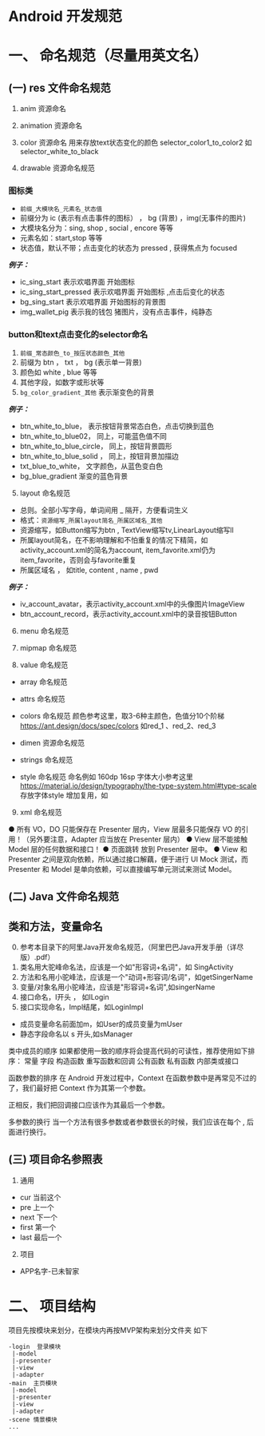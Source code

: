 # Android 开发规范
# 一、 命名规范（尽量用英文名）
## (一) res 文件命名规范
1. anim 资源命名

2. animation 资源命名

3. color 资源命名
用来存放text状态变化的颜色
selector_color1_to_color2
如selector_white_to_black

4. drawable 资源命名规范
### 图标类
-  `前缀_大模块名_元素名_状态值`
- 前缀分为 ic (表示有点击事件的图标） ， bg (背景) ，img(无事件的图片)
- 大模块名分为：sing, shop , social , encore 等等
- 元素名如：start,stop 等等
- 状态值，默认不带；点击变化的状态为 pressed , 获得焦点为 focused 

***例子：*** 
- ic_sing_start 表示欢唱界面 开始图标
- ic_sing_start_pressed 表示欢唱界面 开始图标 ,点击后变化的状态
- bg_sing_start 表示欢唱界面 开始图标的背景图
- img_wallet_pig 表示我的钱包 猪图片，没有点击事件，纯静态

### button和text点击变化的selector命名
1. `前缀_常态颜色_to_按压状态颜色_其他`
2. 前缀为 btn ， txt ， bg (表示单一背景)
3. 颜色如 white , blue 等等
4. 其他字段，如数字或形状等
5. `bg_color_gradient_其他` 表示渐变色的背景

***例子：***
- btn_white_to_blue，     表示按钮背景常态白色，点击切换到蓝色
- btn_white_to_blue02，   同上，可能蓝色值不同
- btn_white_to_blue_circle，  同上，按钮背景圆形
- btn_white_to_blue_solid ，  同上，按钮背景加描边
- txt_blue_to_white，     文字颜色，从蓝色变白色
- bg_blue_gradient 渐变的蓝色背景

5. layout 命名规范
- 总则。全部小写字母，单词间用 _ 隔开，方便看词生义
- 格式：`资源缩写_所属layout简名_所属区域名_其他`
- 资源缩写，如Button缩写为btn , TextView缩写tv,LinearLayout缩写ll
- 所属layout简名，在不影响理解和不怕重复的情况下精简，如activity_account.xml的简名为account, item_favorite.xml仍为item_favorite，否则会与favorite重复
- 所属区域名 ， 如title, content , name , pwd 

***例子：***
- iv_account_avatar，表示activity_account.xml中的头像图片ImageView
- btn_account_record，表示activity_account.xml中的录音按钮Button

6. menu 命名规范

7. mipmap 命名规范

8. value 命名规范
- array 命名规范
- attrs 命名规范
- colors 命名规范
颜色参考这里，取3-6种主颜色，色值分10个阶梯
https://ant.design/docs/spec/colors
如red_1 、red_2、red_3

- dimen 资源命名规范
- strings 命名规范
- style 命名规范
命名例如
<dimen name="size_160">160dp</dimen>
<dimen name="font_16">16sp</dimen>
字体大小参考这里
https://material.io/design/typography/the-type-system.html#type-scale
存放字体style 增加复用，如
<style name="TextStyle">
    <item name="android:textSize">@dimen/font_24</item>
    <item name="android:textColor">@color/light_black</item>
</style>

9. xml 命名规范



  ● 所有 VO，DO 只能保存在 Presenter 层内，View 层最多只能保存 VO 的引用！（另外要注意，Adapter 应当放在 Presenter 层内）
  ● View 层不能接触 Model 层的任何数据和接口！
  ● 页面跳转 放到 Presenter 层中。
  ● View 和 Presenter 之间是双向依赖，所以通过接口解藕，便于进行 UI Mock 测试，而 Presenter 和 Model 是单向依赖，可以直接编写单元测试来测试 Model。
  
  
## (二) Java 文件命名规范
## 类和方法，变量命名
0. 参考本目录下的阿里Java开发命名规范，（阿里巴巴Java开发手册（详尽版）.pdf）
1. 类名用大驼峰命名法，应该是一个如"形容词+名词"，如 SingActivity
2. 方法和名用小驼峰法，应该是一个"动词+形容词/名词"，如getSingerName
3. 变量/对象名用小驼峰法，应该是"形容词+名词",如singerName
4. 接口命名，I开头 ， 如ILogin
5. 接口实现命名，Impl结尾，如LoginImpl

- 成员变量命名前面加m，如User的成员变量为mUser
- 静态字段命名以 s 开头,如sManager


类中成员的顺序
如果都使用一致的顺序将会提高代码的可读性，推荐使用如下排序：
常量
字段
构造函数
重写函数和回调
公有函数
私有函数
内部类或接口

函数参数的排序
在 Android 开发过程中，Context 在函数参数中是再常见不过的了，我们最好把 Context 作为其第一个参数。

正相反，我们把回调接口应该作为其最后一个参数。

多参数的换行
当一个方法有很多参数或者参数很长的时候，我们应该在每个 , 后面进行换行。



## (三) 项目命名参照表
1. 通用

- cur 当前这个
- pre 上一个
- next 下一个
- first 第一个
- last 最后一个

2. 项目
- APP名字-已未智家

# 二、 项目结构
项目先按模块来划分，在模块内再按MVP架构来划分文件夹
如下
```
-login  登录模块
 |-model
 |-presenter
 |-view
 |-adapter
-main  主页模块
 |-model
 |-presenter
 |-view
 |-adapter
-scene 情景模块
...
```